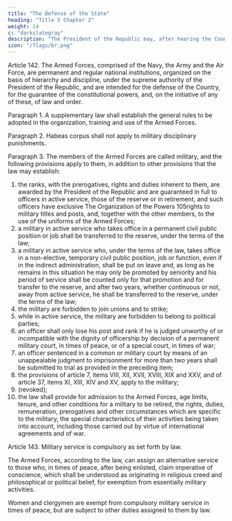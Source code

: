 ```yaml
---
title: "The Defense of the State"
heading: "Title 5 Chapter 2"
weight: 14
c: "darkslategray"
description: "The President of the Republic may, after hearing the Council of the Republic and the National Defense Council, decree a state of defense"
icon: "/flags/br.png"
---
```





Article 142.  The Armed Forces, comprised of the Navy, the Army and the Air Force, are permanent and regular national institutions, organized on the basis of hierarchy and discipline, under the supreme authority of the President of the Republic, and are intended for the defense of the Country, for the guarantee of the constitutional powers, and, on the initiative of any of these, of law and order.

Paragraph 1. A supplementary law shall establish the general rules to be adopted in the organization, training and use of the Armed Forces.

Paragraph 2. Habeas corpus shall not apply to military disciplinary punishments.

Paragraph 3. The members of the Armed Forces are called military, and the following provisions apply to them, in addition to other provisions that the law may establish:

1. the ranks, with the prerogatives, rights and duties inherent to them, are
awarded by the President of the Republic and are guaranteed in full to officers in
active service, those of the reserve or in retirement, and such officers have exclusive
The Organization of the Powers
105rights to military titles and posts, and, together with the other members, to the use of
the uniforms of the Armed Forces;
2.  a military in active service who takes office in a permanent civil public
position or job shall be transferred to the reserve, under the terms of the law;
3.   a military in active service who, under the terms of the law, takes office in
a non-elective, temporary civil public position, job or function, even if in the indirect
administration, shall be put on leave and, as long as he remains in this situation he may
only be promoted by seniority and his period of service shall be counted only for that
promotion and for transfer to the reserve, and after two years, whether continuous or
not, away from active service, he shall be transferred to the reserve, under the terms
of the law;
4. the military are forbidden to join unions and to strike;
5. while in active service, the military are forbidden to belong to political
parties;
6.  an officer shall only lose his post and rank if he is judged unworthy of
or incompatible with the dignity of officership by decision of a permanent military
court, in times of peace, or of a special court, in times of war;
7.   an officer sentenced in a common or military court by means of an
unappealable judgment to imprisonment for more than two years shall be submitted
to trial as provided in the preceding item;
8.    the provisions of article 7, items VIII, XII, XVII, XVIII, XIX and XXV,
and of article 37, items XI, XIII, XIV and XV, apply to the military;
9.  (revoked);
10.  the law shall provide for admission to the Armed Forces, age limits, tenure, and other conditions for a military to be retired, the rights, duties, remuneration, prerogatives and other circumstances which are specific to the military, the special
characteristics of their activities being taken into account, including those carried out
by virtue of international agreements and of war.

Article 143. Military service is compulsory as set forth by law.

The Armed Forces, according to the law, can assign an alternative service to those who, in times of peace, after being enlisted, claim imperative of conscience, which shall be understood as originating in religious creed and philosophical or political belief, for exemption from essentially military activities.

Women and clergymen are exempt from compulsory military service in times of peace, but are subject to other duties assigned to them by law.

